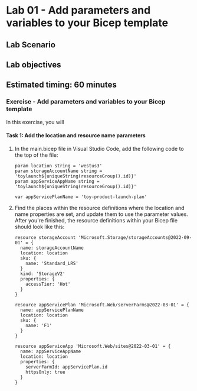 # Lab 01 - Add parameters and variables to your Bicep template

## Lab Scenario

## Lab objectives

## Estimated timing: 60 minutes

### Exercise - Add parameters and variables to your Bicep template

In this exercise, you will

#### Task 1: Add the location and resource name parameters

1. In the main.bicep file in Visual Studio Code, add the following code to the top of the file:

    ```
    param location string = 'westus3'
    param storageAccountName string = 'toylaunch${uniqueString(resourceGroup().id)}'
    param appServiceAppName string = 'toylaunch${uniqueString(resourceGroup().id)}'

    var appServicePlanName = 'toy-product-launch-plan'
    ```

1. Find the places within the resource definitions where the location and name properties are set, and update them to use the parameter values. After you're finished, the resource definitions within your Bicep file should look like this:

    ```
    resource storageAccount 'Microsoft.Storage/storageAccounts@2022-09-01' = {
      name: storageAccountName
      location: location
      sku: {
        name: 'Standard_LRS'
      }
      kind: 'StorageV2'
      properties: {
        accessTier: 'Hot'
      }
    }
    
    resource appServicePlan 'Microsoft.Web/serverFarms@2022-03-01' = {
      name: appServicePlanName
      location: location
      sku: {
        name: 'F1'
      }
    }
    
    resource appServiceApp 'Microsoft.Web/sites@2022-03-01' = {
      name: appServiceAppName
      location: location
      properties: {
        serverFarmId: appServicePlan.id
        httpsOnly: true
      }
    }
      ```

